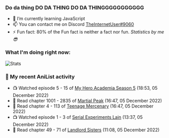 ### Do da thing DO DA THING DO DA THINGGGGGGGGGGG

<!-- **TheInternetUser0/TheInternetUser0** is a ✨ _special_ ✨ repository because its `README.md` (this file) appears on your GitHub profile. -->


- 🌱 I’m currently learning JavaScript
- 📫 You can contact me on Discord [TheInternetUser#9060](https://discord.com/users/534117072796385300)
- ⚡ Fun fact: 80% of the Fun fact is neither a fact nor fun. _Statistics by me 😎_

### What I'm doing right now:
![Stats](https://discord.c99.nl/widget/theme-3/534117072796385300.png)

### 🌸 My recent AniList activity

<!-- ANILIST_ACTIVITY:start -->

-   📺 Watched episode 5 - 15 of [My Hero Academia Season 5](https://anilist.co/anime/117193) (18:53, 05 December 2022)
-   📖 Read chapter 1001 - 2835 of [Martial Peak](https://anilist.co/manga/104494) (16:47, 05 December 2022)
-   📖 Read chapter 4 - 113 of [Teenage Mercenary](https://anilist.co/manga/126297) (16:47, 05 December 2022)
-   📺 Watched episode 1 - 3 of [Serial Experiments Lain](https://anilist.co/anime/339) (13:37, 05 December 2022)
-   📖 Read chapter 49 - 71 of [Landlord Sisters](https://anilist.co/manga/138564) (11:08, 05 December 2022)

<!-- ANILIST_ACTIVITY:end -->
